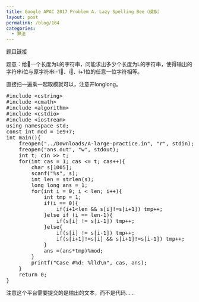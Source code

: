 ```yaml
---
title: Google APAC 2017 Problem A. Lazy Spelling Bee（模拟）
layout: post
permalink: /blog/164
categories:
  - 算法
---
```

<a href="https://code.google.com/codejam/contest/dashboard?c=5254486#s=p0" target="_blank">题目链接</a>

题意：给一个长度为L的字符串，问能求出多少个长度为L的字符串，使得输出的字符串i位与原字符串i-1、i、i+1位的任意一位字符相等。

直接扫一遍乘一起取模就可以，注意开longlong。

<pre class="brush: cpp; title: ; notranslate" title="">#include &lt;cstring&gt;
#include &lt;cmath&gt;
#include &lt;algorithm&gt;
#include &lt;cstdio&gt;
#include &lt;iostream&gt;
using namespace std;
const int mod = 1e9+7;
int main(){
	freopen("../Downloads/A-large-practice.in", "r", stdin);
	freopen("ans.out", "w", stdout);
	int t; cin &gt;&gt; t;
	for(int cas = 1; cas &lt;= t; cas++){
		char s[1005];
		scanf("%s", s);
		int len = strlen(s);
		long long ans = 1;
		for(int i = 0; i &lt; len; i++){
			int tmp = 1;
			if(i == 0){
				if(i+1&lt;len && s[i]!=s[i+1]) tmp++;
			}else if (i == len-1){
				if(s[i] != s[i-1]) tmp++;
			}else{
				if(s[i] != s[i-1]) tmp++;
				if(s[i+1]!=s[i] && s[i+1]!=s[i-1]) tmp++;
			}
			ans =(ans*tmp)%mod;
		}
		printf("Case #%d: %lld\n", cas, ans);
	}
	return 0;
}
</pre>

注意这个平台需要提交的是输出的文本，而不是代码……